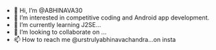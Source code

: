 - 👋 Hi, I’m @ABHINAVA30
- 👀 I’m interested in competitive coding and Android app development.
- 🌱 I’m currently learning J2SE...
- 💞️ I’m looking to collaborate on ...
- 📫 How to reach me @urstrulyabhinavachandra...on insta 

<!---
ABHINAVA30/ABHINAVA30 is a ✨ special ✨ repository because its `README.md` (this file) appears on your GitHub profile.
You can click the Preview link to take a look at your changes.
--->
